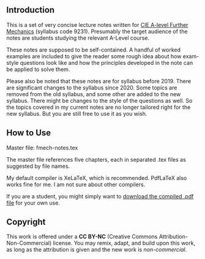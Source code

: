## Introduction

This is a set of very concise lecture notes written for [CIE A-level Further Mechanics](https://www.cambridgeinternational.org/programmes-and-qualifications/cambridge-international-as-and-a-level-mathematics-further-9231/)  (syllabus code 9231). Presumably the target audience of the notes are students studying the relevant A-Level course. 

These notes are supposed to be self-contained. A handful of worked examples are included to give the reader some rough idea about how exam-style questions look like and how the principles developed in the note can be applied to solve them.

Please also be noted that these notes are for syllabus before 2019. There are significant changes to the syllabus since 2020. Some topics are removed from the old syllabus, and some other are added to the new syllabus. There might be changes to the style of the questions as well. So the topics covered in my current notes are no longer tailored right for the new syllabus. But you are still free to use it as you wish.

## How to Use

Master file: fmech-notes.tex 

The master file references five chapters, each in separated .tex files as suggested by file names.

My default compiler is XeLaTeX, which is recommended. PdfLaTeX also works fine for me. I am not sure about other compilers.

If you are a student, you might simply want to [download the compiled .pdf file](https://github.com/yuhao-yang-cy/fmech/blob/master/fmech-notes.pdf) for your own use.

## Copyright

This work is offered under a **CC BY-NC** (Creative Commons Attribution-Non-Commercial) license. You may remix, adapt, and build upon this work, as long as the attribution is given and the new work is *non-commercial*.
